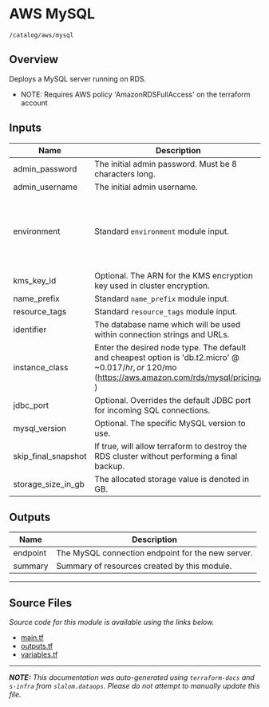 
# AWS MySQL

`/catalog/aws/mysql`

## Overview


Deploys a MySQL server running on RDS.

* NOTE: Requires AWS policy 'AmazonRDSFullAccess' on the terraform account

## Inputs

| Name | Description | Type | Default | Required |
|------|-------------|------|---------|:-----:|
| admin\_password | The initial admin password. Must be 8 characters long. | `string` | n/a | yes |
| admin\_username | The initial admin username. | `string` | n/a | yes |
| environment | Standard `environment` module input. | <pre>object({<br>    vpc_id          = string<br>    aws_region      = string<br>    public_subnets  = list(string)<br>    private_subnets = list(string)<br>  })</pre> | n/a | yes |
| kms\_key\_id | Optional. The ARN for the KMS encryption key used in cluster encryption. | `string` | n/a | yes |
| name\_prefix | Standard `name_prefix` module input. | `string` | n/a | yes |
| resource\_tags | Standard `resource_tags` module input. | `map(string)` | n/a | yes |
| identifier | The database name which will be used within connection strings and URLs. | `string` | `"rds-db"` | no |
| instance\_class | Enter the desired node type. The default and cheapest option is 'db.t2.micro' @ ~$0.017/hr, or ~$120/mo (https://aws.amazon.com/rds/mysql/pricing/ ) | `string` | `"db.t2.micro"` | no |
| jdbc\_port | Optional. Overrides the default JDBC port for incoming SQL connections. | `number` | `3306` | no |
| mysql\_version | Optional. The specific MySQL version to use. | `string` | `"5.7.26"` | no |
| skip\_final\_snapshot | If true, will allow terraform to destroy the RDS cluster without performing a final backup. | `bool` | `false` | no |
| storage\_size\_in\_gb | The allocated storage value is denoted in GB. | `string` | `"20"` | no |

## Outputs

| Name | Description |
|------|-------------|
| endpoint | The MySQL connection endpoint for the new server. |
| summary | Summary of resources created by this module. |

---------------------

## Source Files

_Source code for this module is available using the links below._

* [main.tf](main.tf)
* [outputs.tf](outputs.tf)
* [variables.tf](variables.tf)

---------------------

_**NOTE:** This documentation was auto-generated using
`terraform-docs` and `s-infra` from `slalom.dataops`.
Please do not attempt to manually update this file._
